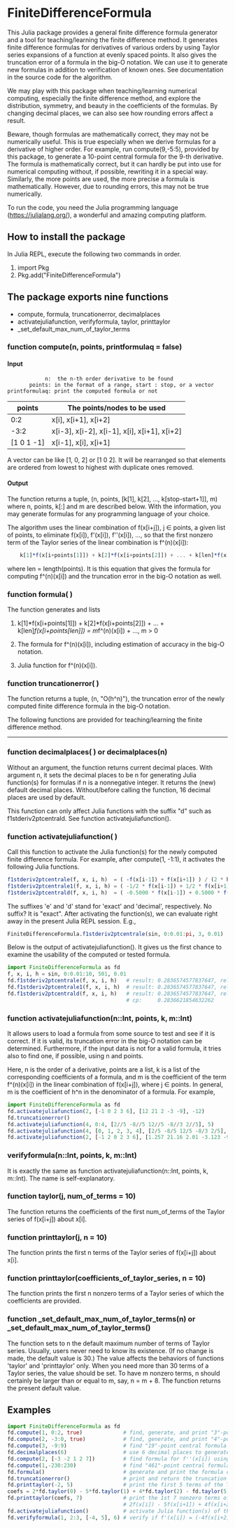 # FiniteDifferenceFormula

This Julia package provides a general finite difference formula generator and a tool
for teaching/learning the finite difference method. It generates finite difference
formulas for derivatives of various orders by using Taylor series expansions of a
function at evenly spaced points. It also gives the truncation error of a formula
in the big-O notation. We can use it to generate new formulas in addition to
verification of known ones. See documentation in the source code for the algorithm.

We may play with this package when teaching/learning numerical computing, especially
the finite difference method, and explore the distribution, symmetry, and beauty in
the coefficients of the formulas. By changing decimal places, we can also see how
rounding errors affect a result.

Beware, though formulas are mathematically correct, they may not be numerically useful.
This is true especially when we derive formulas for a derivative of higher order. For
example, run compute(9,-5:5), provided by this package, to generate a 10-point
central formula for the 9-th derivative. The formula is mathematically correct, but it
can hardly be put into use for numerical computing without, if possible, rewriting it
in a special way. Similarly, the more points are used, the more precise a formula
is mathematically. However, due to rounding errors, this may not be true numerically.

To run the code, you need the Julia programming language (https://julialang.org/), a
wonderful and amazing computing platform.

## How to install the package

In Julia REPL, execute the following two commands in order.

1. import Pkg
1. Pkg.add("FiniteDifferenceFormula")

## The package exports nine functions

- compute, formula, truncationerror, decimalplaces
- activatejuliafunction, verifyformula, taylor, printtaylor
- _set_default_max_num_of_taylor_terms

### function compute(n, points, printformulaq = false)

#### Input

```
            n:  the n-th order derivative to be found
       points: in the format of a range, start : stop, or a vector
printformulaq: print the computed formula or not
```

|   points     |   The points/nodes to be used                  |
|   ---------- | ---------------------------------------------- |
|    0:2       |   x[i], x[i+1], x[i+2]                         |
|   -3:2       |   x[i-3], x[i-2], x[i-1], x[i], x[i+1], x[i+2] |
|   [1 0 1 -1] |   x[i-1], x[i], x[i+1]                         |

A vector can be like [1, 0, 2] or [1 0 2]. It will be rearranged so that elements are ordered
from lowest to highest with duplicate ones removed.

#### Output

The function returns a tuple, (n, points, [k[1], k[2], ..., k[stop-start+1]], m) where n,
points, k[:] and m are described below. With the information, you may generate formulas for
any programming language of your choice.

The algorithm uses the linear combination of f(x[i+j]), j ∈ points, a given list of points,
to eliminate f(x[i]), f'(x[i]), f''(x[i]), ..., so that the first nonzero term of the Taylor
series of the linear combination is f^(n)(x[i]):

```Julia
    k[1]*f(x[i+points[1]]) + k[2]*f(x[i+points[2]]) + ... + k[len]*f(x[i+points[len]]) = m*f^(n)(x[i]) + ..., m > 0
```

where len = length(points). It is this equation that gives the formula for computing f^(n)(x[i])
and the truncation error in the big-O notation as well.

### function formula( )

The function generates and lists

1. k[1]*f(x[i+points[1]]) + k[2]*f(x[i+points[2]]) + ... + k[len]*f(x[i+points[len]])
       = m*f^(n)(x[i]) + ..., m > 0

1. The formula for f^(n)(x[i]), including estimation of accuracy in the big-O notation.

1. Julia function for f^(n)(x[i]).

### function truncationerror( )

The function returns a tuple, (n, "O(h^n)"), the truncation error of the newly computed finite
difference formula in the big-O notation.

The following functions are provided for teaching/learning the finite difference method.

-----

### function decimalplaces( ) or decimalplaces(n)

Without an argument, the function returns current decimal places. With argument n, it sets the
decimal places to be n for generating Julia function(s) for formulas if n is a nonnegative
integer. It returns the (new) default decimal places. Without/before calling the function, 16
decimal places are used by default.

This function can only affect Julia functions with the suffix "d" such as f1stderiv2ptcentrald.
See function activatejuliafunction().

### function activatejuliafunction( )

Call this function to activate the Julia function(s) for the newly computed finite
difference formula. For example, after compute(1, -1:1), it activates the
following Julia functions.

```Julia
f1stderiv2ptcentrale(f, x, i, h)  = ( -f(x[i-1]) + f(x[i+1]) ) / (2 * h)
f1stderiv2ptcentrale1(f, x, i, h) = ( -1/2 * f(x[i-1]) + 1/2 * f(x[i+1]) ) / h
f1stderiv2ptcentrald(f, x, i, h)  = ( -0.5000 * f(x[i-1]) + 0.5000 * f(x[i+1]) ) / h
```
The suffixes 'e' and 'd' stand for 'exact' and 'decimal', respectively. No suffix? It is "exact".
After activating the function(s), we can evaluate right away in the present Julia REPL session. E.g.,

```Julia
FiniteDifferenceFormula.f1stderiv2ptcentrale(sin, 0:0.01:pi, 3, 0.01)
```
Below is the output of activatejuliafunction(). It gives us the first chance to examine the usability
of the computed or tested formula.

```Julia
import FiniteDifferenceFormula as fd
f, x, i, h = sin, 0:0.01:10, 501, 0.01
fd.f1stderiv2ptcentrale(f, x, i, h)   # result: 0.2836574577837647, relative error = 0.00166666%
fd.f1stderiv2ptcentrale1(f, x, i, h)  # result: 0.2836574577837647, relative error = 0.00166666%
fd.f1stderiv2ptcentrald(f, x, i, h)   # result: 0.2836574577837647, relative error = 0.00166666%
                                      # cp:     0.2836621854632262
```

### function activatejuliafunction(n::Int, points, k, m::Int)

It allows users to load a formula from some source to test and see if it is correct. If it is valid,
its truncation error in the big-O notation can be determined. Furthermore, if the input data is not
for a valid formula, it tries also to find one, if possible, using n and points.

Here, n is the order of a derivative, points are a list, k is a list of the corresponding
coefficients of a formula, and m is the coefficient of the term f^(n)(x[i]) in the linear
combination of f(x[i+j]), where j ∈ points. In general, m is the coefficient of h^n in the
denominator of a formula. For example,

```Julia
import FiniteDifferenceFormula as fd
fd.activatejuliafunction(2, [-1 0 2 3 6], [12 21 2 -3 -9], -12)
fd.truncationerror()
fd.activatejuliafunction(4, 0:4, [2//5 -8//5 12//5 -8//3 2//5], 5)
fd.activatejuliafunction(4, [0, 1, 2, 3, 4], [2/5 -8/5 12/5 -8/3 2/5], 5)
fd.activatejuliafunction(2, [-1 2 0 2 3 6], [1.257 21.16 2.01 -3.123 -9.5], -12)
``` 
### verifyformula(n::Int, points, k, m::Int)

It is exactly the same as function activatejuliafunction(n::Int, points, k, m::Int). The name
is self-explanatory.

### function taylor(j, num_of_terms = 10)

The function returns the coefficients of the first num_of_terms of the Taylor series of f(x[i+j])
about x[i].

### function printtaylor(j, n = 10)

The function prints the first n terms of the Taylor series of f(x[i+j]) about x[i].

### function printtaylor(coefficients_of_taylor_series, n = 10)

The function prints the first n nonzero terms of a Taylor series of which the coefficients are
provided.

### function _set_default_max_num_of_taylor_terms(n) or _set_default_max_num_of_taylor_terms()

The function sets to n the default maximum number of terms of Taylor series. Usually, users
never need to know its existence. (If no change is made, the default value is 30.) The value
affects the behaviors of functions 'taylor' and 'printtaylor' only. When you need more than
30 terms of a Taylor series, the value should be set. To have m nonzero terms, n should
certainly be larger than or equal to m, say, n = m + 8. The function returns the present default value.

## Examples

```Julia
import FiniteDifferenceFormula as fd
fd.compute(1, 0:2, true)             # find, generate, and print "3"-point forward formula for f'(x[i])
fd.compute(2, -3:0, true)            # find, generate, and print "4"-point backward formula for f''(x[i])
fd.compute(3, -9:9)                  # find "19"-point central formula for f'''(x[i])
fd.decimalplaces(6)                  # use 6 decimal places to generate Julia functions of computed formulas
fd.compute(2, [-3 -2 1 2 7])         # find formula for f''(x[i]) using points x[i+j], j = -3, -2, 1, 2, and 7
fd.compute(1,-230:230)               # find "461"-point central formula for f'(x[i]). does it exist? run the code!
fd.formula()                         # generate and print the formula computed last time you called compute(...)
fd.truncationerror()                 # print and return the truncation error of the newly computed formula
fd.printtaylor(-2, 5)                # print the first 5 terms of the Taylor series of f(x[i-2]) about x[i]
coefs = 2*fd.taylor(0) - 5*fd.taylor(1) + 4*fd.taylor(2) - fd.taylor(5);
fd.printtaylor(coefs, 7)             # print the 1st 7 nonzero terms of the Taylor series of
                                     # 2f(x[i]) - 5f(x[i+1]) + 4f(x[i+2]) - f(x[i+5])
fd.activatejuliafunction()           # activate Julia function(s) of the newly computed formula in present REPL session
fd.verifyformula(1, 2:3, [-4, 5], 6) # verify if f'(x[i]) = (-4f(x[i+2] + 5f(x[i+3)) / (6h) is a valid formula
```
